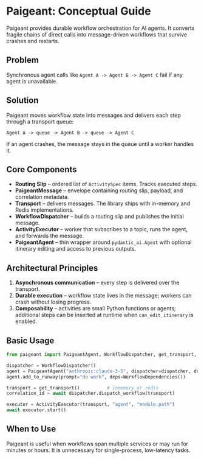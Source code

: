 # Paigeant: Conceptual Guide

Paigeant provides durable workflow orchestration for AI agents. It converts fragile chains of direct calls into message-driven workflows that survive crashes and restarts.

## Problem
Synchronous agent calls like `Agent A -> Agent B -> Agent C` fail if any agent is unavailable.

## Solution
Paigeant moves workflow state into messages and delivers each step through a transport queue:

`Agent A -> queue -> Agent B -> queue -> Agent C`

If an agent crashes, the message stays in the queue until a worker handles it.

## Core Components
- **Routing Slip** – ordered list of `ActivitySpec` items. Tracks executed steps.
- **PaigeantMessage** – envelope containing routing slip, payload, and correlation metadata.
- **Transport** – delivers messages. The library ships with in-memory and Redis implementations.
- **WorkflowDispatcher** – builds a routing slip and publishes the initial message.
- **ActivityExecutor** – worker that subscribes to a topic, runs the agent, and forwards the message.
- **PaigeantAgent** – thin wrapper around `pydantic_ai.Agent` with optional itinerary editing and access to previous outputs.

## Architectural Principles
1. **Asynchronous communication** – every step is delivered over the transport.
2. **Durable execution** – workflow state lives in the message; workers can crash without losing progress.
3. **Composability** – activities are small Python functions or agents; additional steps can be inserted at runtime when `can_edit_itinerary` is enabled.

## Basic Usage

```python
from paigeant import PaigeantAgent, WorkflowDispatcher, get_transport, ActivityExecutor, WorkflowDependencies

dispatcher = WorkflowDispatcher()
agent = PaigeantAgent("anthropic:claude-3-5", dispatcher=dispatcher, deps_type=WorkflowDependencies)
agent.add_to_runway(prompt="do work", deps=WorkflowDependencies())

transport = get_transport()          # inmemory or redis
correlation_id = await dispatcher.dispatch_workflow(transport)

executor = ActivityExecutor(transport, "agent", "module.path")
await executor.start()
```

## When to Use
Paigeant is useful when workflows span multiple services or may run for minutes or hours. It is unnecessary for single-process, low-latency tasks.

